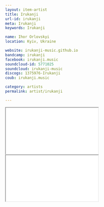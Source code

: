 ```yaml
---
layout: item-artist
title: Irukanji
url-id: irukanji
meta: Irukanji
keywords: Irukanji

name: Ihor Orlovskyi
location: Kyiv, Ukraine

website: irukanji-music.github.io
bandcamp: irukanji
facebook: irukanji.music
soundcloud-id: 5771025
soundcloud: irukanji-music
discogs: 1375976-Irukanji
coub: irukanji.music

category: artists
permalink: artist/irukanji

---
```



<!-- <iframe src="//coub.com/embed/6zz38?muted=false&autostart=false&originalSize=false&hideTopBar=false&startWithHD=true" allowfullscreen="true" frameborder="0" width="480" height="270"></iframe>
 -->
<div class="embed-responsive embed-responsive-4by3">
	<iframe class="embed-responsive-item" src="//coub.com/embed/6zz38?muted=false&autostart=false&originalSize=false&hideTopBar=false&startWithHD=true"></iframe>
</div>

<div class="embed-responsive embed-responsive-4by3">
	<iframe class="embed-responsive-item" src="//coub.com/embed/3hy04?muted=false&autostart=false&originalSize=false&hideTopBar=false&startWithHD=true"></iframe>
</div>